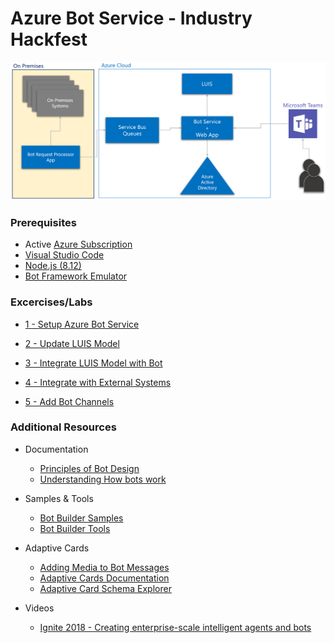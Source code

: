 # Azure Bot Service - Industry Hackfest

![Architecture](https://raw.githubusercontent.com/jomit/BotWorkshop/master/images/0-1.png)

### Prerequisites

- Active [Azure Subscription](https://azure.microsoft.com/en-us/free/)
- [Visual Studio Code](https://www.visualstudio.com/downloads)
- [Node.js (8.12)](https://nodejs.org/)
- [Bot Framework Emulator](https://github.com/Microsoft/BotFramework-Emulator)

### Excercises/Labs

- [1 - Setup Azure Bot Service](https://github.com/jomit/BotWorkshop/blob/master/1-SetupAzureBotService.md)

- [2 - Update LUIS Model](https://github.com/jomit/BotWorkshop/blob/master/2-UpdateLUISModel.md)

- [3 - Integrate LUIS Model with Bot](https://github.com/jomit/BotWorkshop/blob/master/3-IntegrateLUISModel.md)

- [4 - Integrate with External Systems](https://github.com/jomit/BotWorkshop/blob/master/4-IntegratewithExternalSystems.md)

- [5 - Add Bot Channels](https://github.com/jomit/BotWorkshop/blob/master/5-AddBotChannels.md)


### Additional Resources

- Documentation

    - [Principles of Bot Design](https://docs.microsoft.com/en-us/azure/bot-service/bot-service-design-principles?view=azure-bot-service-4.0)
    - [Understanding How bots work](https://docs.microsoft.com/en-us/azure/bot-service/bot-builder-basics?view=azure-bot-service-4.0&tabs=cs)

- Samples & Tools

    - [Bot Builder Samples](https://github.com/Microsoft/BotBuilder-Samples/blob/master/readme.md)
    - [Bot Builder Tools](https://docs.microsoft.com/en-us/azure/bot-service/bot-builder-tools?view=azure-bot-service-4.0)

- Adaptive Cards

    - [Adding Media to Bot Messages](https://docs.microsoft.com/en-us/azure/bot-service/bot-builder-howto-add-media-attachments?view=azure-bot-service-4.0&tabs=javascript)
    - [Adaptive Cards Documentation](https://docs.microsoft.com/en-us/adaptive-cards/getting-started/bots)
    - [Adaptive Card Schema Explorer](https://adaptivecards.io/explorer/)

- Videos

    - [Ignite 2018 - Creating enterprise-scale intelligent agents and bots](https://www.youtube.com/watch?v=vpvnqza_OuY)